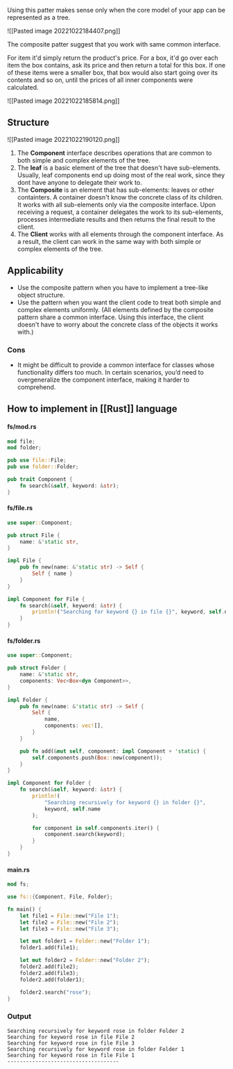 Using this patter makes sense only when the core model of your app can be represented as a tree.

![[Pasted image 20221022184407.png]]

The composite patter suggest that you work with same common interface.

For item it'd simply return the product's price. For a box, it'd go over each item the box contains, ask its price and then return a total for this box. If one of these items were a smaller box, that box would also start going over its contents and so on, until the prices of all inner components were calculated.

![[Pasted image 20221022185814.png]]

## Structure

![[Pasted image 20221022190120.png]]
1. The **Component** interface describes operations that are common to both simple and complex elements of the tree.
2. The **leaf** is a basic element of the tree that doesn't have sub-elements. Usually, leaf components end up doing most of the real work, since they dont have anyone to delegate their work to.
3. The **Composite** is an element that has sub-elements: leaves or other containters. A container doesn't know the concrete class of its children. It works with all sub-elements only via the composite interface. Upon receiving a request, a container delegates the work to its sub-elements, processes intermediate results and then returns the final result to the client.
4. The **Client** works with all elements through the component interface. As a result, the client can work in the same way with both simple or complex elements of the tree.

## Applicability
- Use the composite pattern when you have to implement a tree-like object structure. 
- Use the pattern when you want the client code to treat both simple and complex elements uniformly. (All elements defined by the composite pattern share a common interface. Using this interface, the client doesn't have to worry about the concrete class of the objects it works with.)

### Cons
- It might be difficult to provide a common interface for classes whose functionality differs too much. In certain scenarios, you’d need to overgeneralize the component interface, making it harder to comprehend.

## How to implement in [[Rust]] language

#### **fs/mod.rs**
```rust
mod file;
mod folder;

pub use file::File;
pub use folder::Folder;

pub trait Component {
    fn search(&self, keyword: &str);
}
```

#### **fs/file.rs**
```rust
use super::Component;

pub struct File {
    name: &'static str,
}

impl File {
    pub fn new(name: &'static str) -> Self {
        Self { name }
    }
}

impl Component for File {
    fn search(&self, keyword: &str) {
        println!("Searching for keyword {} in file {}", keyword, self.name);
    }
}
```

#### **fs/folder.rs**
```rust
use super::Component;

pub struct Folder {
    name: &'static str,
    components: Vec<Box<dyn Component>>,
}

impl Folder {
    pub fn new(name: &'static str) -> Self {
        Self {
            name,
            components: vec![],
        }
    }

    pub fn add(&mut self, component: impl Component + 'static) {
        self.components.push(Box::new(component));
    }
}

impl Component for Folder {
    fn search(&self, keyword: &str) {
        println!(
            "Searching recursively for keyword {} in folder {}",
            keyword, self.name
        );

        for component in self.components.iter() {
            component.search(keyword);
        }
    }
}
```

#### **main.rs**
```rust
mod fs;

use fs::{Component, File, Folder};

fn main() {
    let file1 = File::new("File 1");
    let file2 = File::new("File 2");
    let file3 = File::new("File 3");

    let mut folder1 = Folder::new("Folder 1");
    folder1.add(file1);

    let mut folder2 = Folder::new("Folder 2");
    folder2.add(file2);
    folder2.add(file3);
    folder2.add(folder1);

    folder2.search("rose");
}
```


### Output
```
Searching recursively for keyword rose in folder Folder 2
Searching for keyword rose in file File 2
Searching for keyword rose in file File 3
Searching recursively for keyword rose in folder Folder 1
Searching for keyword rose in file File 1
------------------------------------
```